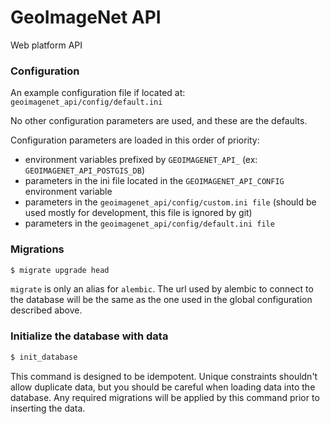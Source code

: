 # GeoImageNet API

Web platform API


### Configuration

An example configuration file if located at: `geoimagenet_api/config/default.ini`

No other configuration parameters are used, and these are the defaults.

Configuration parameters are loaded in this order of priority:
  - environment variables prefixed by `GEOIMAGENET_API_` (ex: `GEOIMAGENET_API_POSTGIS_DB`)
  - parameters in the ini file located in the `GEOIMAGENET_API_CONFIG` environment variable
  - parameters in the `geoimagenet_api/config/custom.ini file` (should be used mostly for development, this file is ignored by git)
  - parameters in the `geoimagenet_api/config/default.ini file`
  
  
### Migrations


``` bash
$ migrate upgrade head
```

`migrate` is only an alias for `alembic`. 
The url used by alembic to connect to the database will be the same 
as the one used in the global configuration described above.

### Initialize the database with data

``` bash
$ init_database
```

This command is designed to be idempotent. Unique constraints shouldn't allow duplicate data,
but you should be careful when loading data into the database.
Any required migrations will be applied by this command prior to inserting the data.

